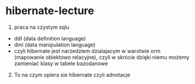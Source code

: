 # hibernate-lecture
1. praca na czystym sqlu
  - ddl (data definition language)
  - dml (data manipulation language) 
  - czyli hibernate jest narzedziem dzialajacym w warstwie orm (mapowanie obiektowo relacyjne), czyli w skrócie dzięki niemu możemy zamieniać klasy w tabele bazodanowe
2. To na czym opiera sie hibernate czyli adnotacje
